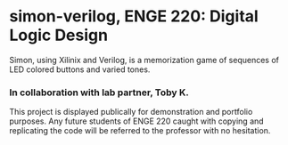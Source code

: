 # simon-verilog, ENGE 220: Digital Logic Design
Simon, using Xilinix and Verilog, is a memorization game of sequences of LED colored buttons and varied tones.

### In collaboration with lab partner, Toby K.

This project is displayed publically for demonstration and portfolio purposes. Any future students of ENGE 220 caught with copying and replicating the code will be referred to the professor with no hesitation.
